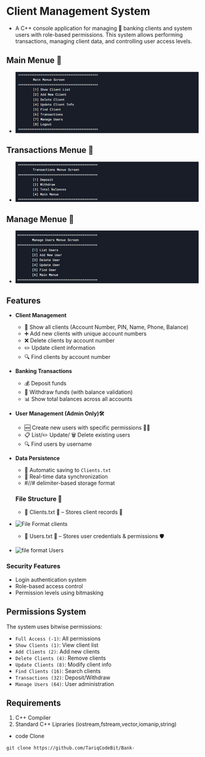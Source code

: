 # Client Management System
- A C++ console application for managing 🏦 banking clients and system users with role-based permissions. 
This system allows performing transactions, managing client data, and controlling user access levels.
## Main Menue 📜 
- ![Menu Client](https://github.com/TariqCodeBit/photoProfile/blob/main/Screenshot%202025-02-13%20150648.png) 
## Transactions Menue 📜 
- ![Menue Transactions](https://github.com/TariqCodeBit/photoProfile/blob/main/Screenshot%202025-02-13%20150710.png)
## Manage Menue 📜 
- ![Menue Manage](https://github.com/TariqCodeBit/photoProfile/blob/main/Screenshot%202025-02-13%20150729.png)
## Features

- **Client Management**
  - 📄 Show all clients (Account Number, PIN, Name, Phone, Balance)
  - ➕ Add new clients with unique account numbers
  - ❌ Delete clients by account number
  - ✏️ Update client information
  - 🔍 Find clients by account number

- **Banking Transactions**
  - 💰 Deposit funds
  - 💸 Withdraw funds (with balance validation)
  - 📊 Show total balances across all accounts

- **User Management (Admin Only)🛠️**
  - 🆕 Create new users with specific permissions 🔑👤
  - 📋 List/✏️ Update/ 🗑️ Delete existing users
  - 🔍 Find users by username

- **Data Persistence**
  - 📁 Automatic saving to `Clients.txt`
  - 🔄 Real-time data synchronization
  - #//# delimiter-based storage format
  ### File Structure 📂
    - 📄 Clients.txt 🏦 – Stores client records 📜
- ![File Format clients](https://githin/Screenshot%202025-01-29%20213503.png)
    - 📄 Users.txt 🔐 – Stores user credentials & permissions 🛡️
- ![file format Users]()
### Security Features
- Login authentication system
- Role-based access control
- Permission levels using bitmasking

## Permissions System
The system uses bitwise permissions:
- `Full Access (-1)`: All permissions
- `Show Clients (1)`: View client list
- `Add Clients (2)`: Add new clients
- `Delete Clients (4)`: Remove clients
- `Update Clients (8)`: Modify client info
- `Find Clients (16)`: Search clients
- `Transactions (32)`: Deposit/Withdraw
- `Manage Users (64)`: User administration

## Requirements
1. C++ Compiler
2. Standard C++ Lipraries (iostream,fstream,vector,iomanip,string)
- code Clone
~~~
git clone https://github.com/TariqCodeBit/Bank-

~~~


   
